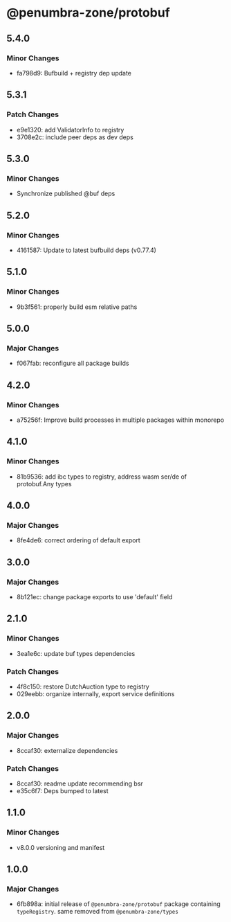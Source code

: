 # @penumbra-zone/protobuf

## 5.4.0

### Minor Changes

- fa798d9: Bufbuild + registry dep update

## 5.3.1

### Patch Changes

- e9e1320: add ValidatorInfo to registry
- 3708e2c: include peer deps as dev deps

## 5.3.0

### Minor Changes

- Synchronize published @buf deps

## 5.2.0

### Minor Changes

- 4161587: Update to latest bufbuild deps (v0.77.4)

## 5.1.0

### Minor Changes

- 9b3f561: properly build esm relative paths

## 5.0.0

### Major Changes

- f067fab: reconfigure all package builds

## 4.2.0

### Minor Changes

- a75256f: Improve build processes in multiple packages within monorepo

## 4.1.0

### Minor Changes

- 81b9536: add ibc types to registry, address wasm ser/de of protobuf.Any types

## 4.0.0

### Major Changes

- 8fe4de6: correct ordering of default export

## 3.0.0

### Major Changes

- 8b121ec: change package exports to use 'default' field

## 2.1.0

### Minor Changes

- 3ea1e6c: update buf types dependencies

### Patch Changes

- 4f8c150: restore DutchAuction type to registry
- 029eebb: organize internally, export service definitions

## 2.0.0

### Major Changes

- 8ccaf30: externalize dependencies

### Patch Changes

- 8ccaf30: readme update recommending bsr
- e35c6f7: Deps bumped to latest

## 1.1.0

### Minor Changes

- v8.0.0 versioning and manifest

## 1.0.0

### Major Changes

- 6fb898a: initial release of `@penumbra-zone/protobuf` package containing `typeRegistry`. same removed from `@penumbra-zone/types`
